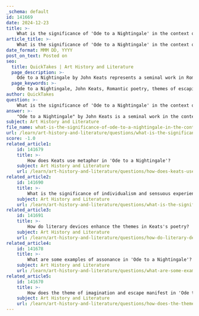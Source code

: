 ```yaml
---
_schema: default
id: 141669
date: 2024-12-23
title: >-
    What is the significance of 'Ode to a Nightingale' in the context of Romantic poetry?
article_title: >-
    What is the significance of 'Ode to a Nightingale' in the context of Romantic poetry?
date_format: MMM DD, YYYY
post_on_text: Posted on
seo:
  title: QuickTakes | Art History and Literature
  page_description: >-
    Ode to a Nightingale by John Keats represents a seminal work in Romantic poetry, exploring themes of nature, beauty, mortality, and the human experience while examining the contrast between art and reality.
  page_keywords: >-
    Ode to a Nightingale, John Keats, Romantic poetry, themes of escapism, mortality, beauty, human experience, symbolism, art and reality, poetry structure, imagery, lyricism, nature, imagination, transience of life, human suffering
author: QuickTakes
question: >-
    What is the significance of 'Ode to a Nightingale' in the context of Romantic poetry?
answer: >-
    "Ode to a Nightingale" by John Keats is a seminal work in the context of Romantic poetry, encapsulating many of the movement's core themes and ideals. Written in 1819, the poem is celebrated for its exploration of nature, beauty, mortality, and the human experience, making it a quintessential example of Romantic literature.\n\nOne of the poem's significant contributions to Romanticism is its deep engagement with the themes of escapism and the transient nature of life. Keats grapples with the inevitability of mortality, using the nightingale's song as a symbol of eternal beauty and the immortal essence of nature. The nightingale represents a form of art that transcends human suffering and the limitations of mortal existence. As the speaker listens to the bird's enchanting song, he is momentarily transported away from the harsh realities of life, reflecting the Romantic ideal of seeking solace in nature and imagination.\n\nThe poem's structure, consisting of eight stanzas, employs rich imagery and lyrical verse, which are hallmarks of Romantic poetry. Keats utilizes literary devices such as personification and vivid imagery to evoke a sense of beauty and melancholy. For instance, the nightingale's song serves as a contrast to the speaker's awareness of human suffering and the fleeting nature of joy, highlighting the paradox of life and death.\n\nMoreover, "Ode to a Nightingale" delves into the contrast between art and reality, a recurring theme in Keats's work. The poem invites readers to ponder whether art can provide a sanctuary from the pains of existence or if it merely serves as a reminder of life's transience. This exploration of the relationship between the ephemeral nature of human life and the enduring beauty of art is a central concern of Romantic poetry.\n\nIn summary, "Ode to a Nightingale" is significant in the context of Romantic poetry for its profound exploration of themes such as mortality, beauty, and the quest for transcendence. It exemplifies Keats's genius and his ability to articulate the complexities of human experience, making it a lasting testament to the ideals of the Romantic movement. The poem continues to resonate with readers and has influenced generations of poets and artists, solidifying its place as a masterpiece of Romantic literature.
subject: Art History and Literature
file_name: what-is-the-significance-of-ode-to-a-nightingale-in-the-context-of-romantic-poetry.md
url: /learn/art-history-and-literature/questions/what-is-the-significance-of-ode-to-a-nightingale-in-the-context-of-romantic-poetry
score: -1.0
related_article1:
    id: 141679
    title: >-
        How does Keats use metaphor in 'Ode to a Nightingale'?
    subject: Art History and Literature
    url: /learn/art-history-and-literature/questions/how-does-keats-use-metaphor-in-ode-to-a-nightingale
related_article2:
    id: 141690
    title: >-
        What is the significance of individualism and sensuous experience in Keats's poetry?
    subject: Art History and Literature
    url: /learn/art-history-and-literature/questions/what-is-the-significance-of-individualism-and-sensuous-experience-in-keatss-poetry
related_article3:
    id: 141691
    title: >-
        How do literary devices enhance the themes in Keats's poetry?
    subject: Art History and Literature
    url: /learn/art-history-and-literature/questions/how-do-literary-devices-enhance-the-themes-in-keatss-poetry
related_article4:
    id: 141678
    title: >-
        What are some examples of assonance in 'Ode to a Nightingale'?
    subject: Art History and Literature
    url: /learn/art-history-and-literature/questions/what-are-some-examples-of-assonance-in-ode-to-a-nightingale
related_article5:
    id: 141670
    title: >-
        How does the theme of imagination and escape manifest in 'Ode to a Nightingale'?
    subject: Art History and Literature
    url: /learn/art-history-and-literature/questions/how-does-the-theme-of-imagination-and-escape-manifest-in-ode-to-a-nightingale
---
```


&nbsp;